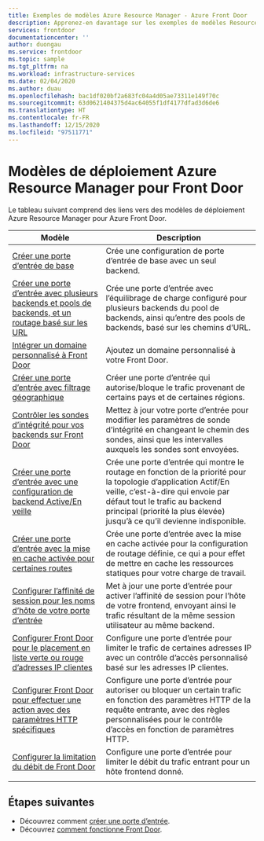```yaml
---
title: Exemples de modèles Azure Resource Manager - Azure Front Door
description: Apprenez-en davantage sur les exemples de modèles Resource Manager pour Azure Front Door, notamment les modèles pour la création d’une instance Front Door de base et la configuration de la limitation du débit Front Door.
services: frontdoor
documentationcenter: ''
author: duongau
ms.service: frontdoor
ms.topic: sample
ms.tgt_pltfrm: na
ms.workload: infrastructure-services
ms.date: 02/04/2020
ms.author: duau
ms.openlocfilehash: bac1df020bf2a683fc04a4d05ae73311e149f70c
ms.sourcegitcommit: 63d0621404375d4ac64055f1df4177dfad3d6de6
ms.translationtype: HT
ms.contentlocale: fr-FR
ms.lasthandoff: 12/15/2020
ms.locfileid: "97511771"
---
```

# <a name="azure-resource-manager-deployment-model-templates-for-front-door"></a>Modèles de déploiement Azure Resource Manager pour Front Door

Le tableau suivant comprend des liens vers des modèles de déploiement Azure Resource Manager pour Azure Front Door. 

| Modèle | Description |
| ---| ---|
| [Créer une porte d’entrée de base](https://github.com/Azure/azure-quickstart-templates/tree/master/101-front-door-create-basic)| Crée une configuration de porte d’entrée de base avec un seul backend. |
| [Créer une porte d’entrée avec plusieurs backends et pools de backends, et un routage basé sur les URL](https://github.com/Azure/azure-quickstart-templates/tree/master/101-front-door-create-multiple-backends)| Crée une porte d’entrée avec l’équilibrage de charge configuré pour plusieurs backends du pool de backends, ainsi qu’entre des pools de backends, basé sur les chemins d’URL. |
| [Intégrer un domaine personnalisé à Front Door](https://github.com/Azure/azure-quickstart-templates/tree/master/101-front-door-custom-domain)| Ajoutez un domaine personnalisé à votre Front Door. |
| [Créer une porte d’entrée avec filtrage géographique](https://github.com/Azure/azure-quickstart-templates/tree/master/101-front-door-geo-filtering)| Créer une porte d’entrée qui autorise/bloque le trafic provenant de certains pays et de certaines régions. |
| [Contrôler les sondes d’intégrité pour vos backends sur Front Door](https://github.com/Azure/azure-quickstart-templates/tree/master/201-front-door-health-probes)| Mettez à jour votre porte d’entrée pour modifier les paramètres de sonde d’intégrité en changeant le chemin des sondes, ainsi que les intervalles auxquels les sondes sont envoyées. |
| [Créer une porte d’entrée avec une configuration de backend Active/En veille](https://github.com/Azure/azure-quickstart-templates/tree/master/201-front-door-priority-lb)| Crée une porte d’entrée qui montre le routage en fonction de la priorité pour la topologie d’application Actif/En veille, c’est-à-dire qui envoie par défaut tout le trafic au backend principal (priorité la plus élevée) jusqu’à ce qu’il devienne indisponible. |
| [Créer une porte d’entrée avec la mise en cache activée pour certaines routes](https://github.com/Azure/azure-quickstart-templates/tree/master/201-front-door-create-caching)| Crée une porte d’entrée avec la mise en cache activée pour la configuration de routage définie, ce qui a pour effet de mettre en cache les ressources statiques pour votre charge de travail. |
| [Configurer l’affinité de session pour les noms d’hôte de votre porte d’entrée](https://github.com/Azure/azure-quickstart-templates/tree/master/201-front-door-session-affinity) | Met à jour une porte d’entrée pour activer l’affinité de session pour l’hôte de votre frontend, envoyant ainsi le trafic résultant de la même session utilisateur au même backend. |
| [Configurer Front Door pour le placement en liste verte ou rouge d’adresses IP clientes](https://github.com/Azure/azure-quickstart-templates/tree/master/201-front-door-waf-clientip)| Configure une porte d’entrée pour limiter le trafic de certaines adresses IP avec un contrôle d’accès personnalisé basé sur les adresses IP clientes. |
| [Configurer Front Door pour effectuer une action avec des paramètres HTTP spécifiques](https://github.com/Azure/azure-quickstart-templates/tree/master/201-front-door-waf-http-params)| Configure une porte d’entrée pour autoriser ou bloquer un certain trafic en fonction des paramètres HTTP de la requête entrante, avec des règles personnalisées pour le contrôle d’accès en fonction de paramètres HTTP. |
| [Configurer la limitation du débit de Front Door](https://github.com/Azure/azure-quickstart-templates/tree/master/201-front-door-rate-limiting)| Configure une porte d’entrée pour limiter le débit du trafic entrant pour un hôte frontend donné. |
| | |

## <a name="next-steps"></a>Étapes suivantes

- Découvrez comment [créer une porte d’entrée](quickstart-create-front-door.md).
- Découvrez [comment fonctionne Front Door](front-door-routing-architecture.md).
